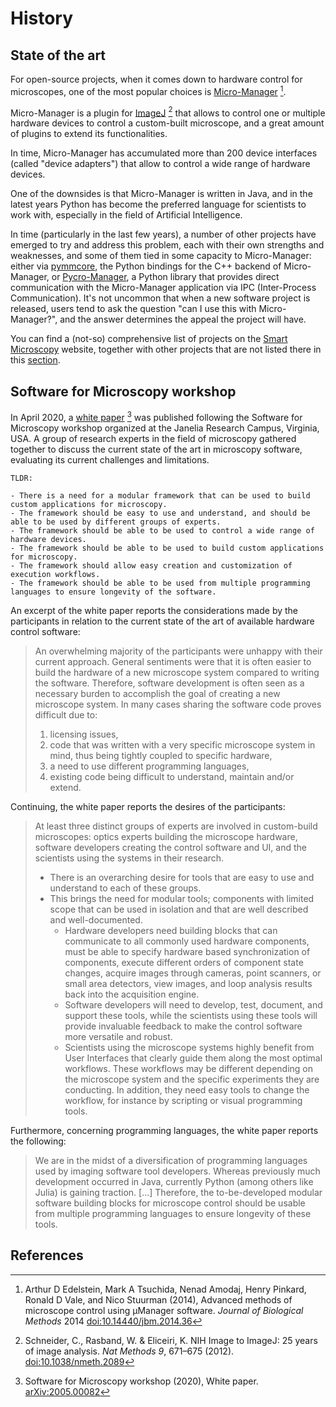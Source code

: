 # History

## State of the art

For open-source projects, when it comes down to hardware control for microscopes, one of the most popular choices is [Micro-Manager] [^1].

Micro-Manager is a plugin for [ImageJ] [^2] that allows to control one or multiple hardware devices to control a custom-built microscope, and a great amount of plugins to extend its functionalities.

In time, Micro-Manager has accumulated more than 200 device interfaces (called "device adapters") that allow to control a wide range of hardware devices.

One of the downsides is that Micro-Manager is written in Java, and in the latest years Python has become the preferred language for scientists to work with,
especially in the field of Artificial Intelligence.

In time (particularly in the last few years), a number of other projects have emerged to try and address this problem, each with their own strengths and weaknesses, and some of them tied in some capacity to Micro-Manager: either via [pymmcore], the Python bindings for the C++ backend of Micro-Manager, or [Pycro-Manager], a Python library that provides direct communication with the Micro-Manager application via IPC (Inter-Process Communication). It's not uncommon that when a new software project is released, users tend to ask the question "can I use this with Micro-Manager?", and the answer determines the appeal the project will have.


You can find a (not-so) comprehensive list of projects on the [Smart Microscopy] website, together with other projects that are not listed there in this [section].

## Software for Microscopy workshop

In April 2020, a [white paper] [^3] was published following the Software for Microscopy workshop organized at the Janelia Research Campus, Virginia, USA. A group of research experts in the field of microscopy gathered together to discuss the current state of the art in microscopy software, evaluating its current challenges and limitations.

```{note}
TLDR:

- There is a need for a modular framework that can be used to build custom applications for microscopy.
- The framework should be easy to use and understand, and should be able to be used by different groups of experts.
- The framework should be able to be used to control a wide range of hardware devices.
- The framework should be able to be used to build custom applications for microscopy.
- The framework should allow easy creation and customization of execution workflows.
- The framework should be able to be used from multiple programming languages to ensure longevity of the software.
```

An excerpt of the white paper reports the considerations made by the participants in relation to the current state of the art of available hardware control software:

> An overwhelming majority of the participants were unhappy with their current approach. General sentiments were that it is often easier to build the hardware of a new microscope system compared to writing the software. Therefore, software development is often seen as a necessary burden to accomplish the goal of creating a new microscope system. In many cases sharing the software code proves difficult due to:
> 1. licensing issues, 
> 2. code that was written with a very specific microscope system in mind, thus being tightly coupled to specific hardware, 
> 3. a need to use different programming languages, 
> 4. existing code being difficult to understand, maintain and/or extend.

Continuing, the white paper reports the desires of the participants:

> At least three distinct groups of experts are involved in custom-build microscopes: optics experts building the microscope hardware, software developers creating the control software and UI, and the scientists using the systems in their research. 
> - There is an overarching desire for tools that are easy to use and understand to each of these groups. 
> - This brings the need for modular tools; components with limited scope that can be used in isolation and that are well described and well-documented. 
>   - Hardware developers need building blocks that can communicate to all commonly used hardware components, must be able to specify hardware based synchronization of components, execute different orders of component state changes, acquire images through cameras, point scanners, or small area detectors, view images, and loop analysis results back into the acquisition engine. 
>   - Software developers will need to develop, test, document, and support these tools, while the scientists using these tools will provide invaluable feedback to make the control software more versatile and robust.
>   - Scientists using the microscope systems highly benefit from User Interfaces that clearly guide them along the most optimal workflows. These workflows may be different depending on the microscope system and the specific experiments they are conducting. In addition, they need easy tools to change the workflow, for instance by scripting or visual programming tools. 

Furthermore, concerning programming languages, the white paper reports the following:

> We are in the midst of a diversification of programming languages used by imaging software tool developers. Whereas previously much development occurred in Java, currently Python (among others like Julia) is gaining traction. [...] Therefore, the to-be-developed modular software building blocks for microscope control should be usable from multiple programming languages to ensure longevity of these tools.

## References

[^1]: Arthur D Edelstein, Mark A Tsuchida, Nenad Amodaj, Henry Pinkard, Ronald D Vale, and Nico Stuurman (2014), Advanced methods of microscope control using μManager software. *Journal of Biological Methods* 2014 [doi:10.14440/jbm.2014.36](https://doi.org/10.14440/jbm.2014.36)
[^2]: Schneider, C., Rasband, W. & Eliceiri, K. NIH Image to ImageJ: 25 years of image analysis. *Nat Methods 9*, 671–675 (2012). [doi:10.1038/nmeth.2089](https://doi.org/10.1038/nmeth.2089)
[^3]: Software for Microscopy workshop (2020), White paper. [arXiv:2005.00082](https://doi.org/10.48550/arXiv.2005.00082)

[Micro-Manager]: https://micro-manager.org/
[ImageJ]: https://imagej.net/ij/
[Smart Microscopy]: https://smartmicroscopy.org/resources/
[section]: #../project-list
[pymmcore]: https://github.com/micro-manager/pymmcore
[pycro-manager]: https://github.com/micro-manager/pycro-manager
[white paper]: https://arxiv.org/abs/2005.00082

